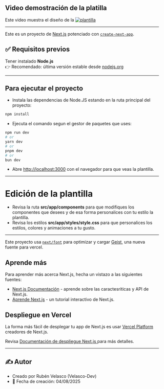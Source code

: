 ## Video demostración de la platilla

Este video muestra el diseño de la [![plantilla](https://youtu.be/QjLFiL9N01g)](https://youtu.be/QjLFiL9N01g)

---

Este es un proyecto de [Next.js](https://nextjs.org) potenciado con [`create-next-app`](https://github.com/vercel/next.js/tree/canary/packages/create-next-app).

## ✅ Requisitos previos

Tener instalado **Node.js**  
  👉 Recomendado: última versión estable desde [nodejs.org](https://nodejs.org/)

---

## Para ejecutar el proyecto 

- Instala las dependencias de Node.JS estando en la ruta principal del proyecto:

```bash
npm install
```

- Ejecuta el comando segun el gestor de paquetes que uses:

```bash
npm run dev
# or
yarn dev
# or
pnpm dev
# or
bun dev
```

- Abre [http://localhost:3000](http://localhost:3000) con el navegador para que veas la plantilla.

---

# Edición de la plantilla

- Revisa la ruta **src/app/components** para que modifiques los componentes que desees y de esa forma personalices con tu estilo la plantilla.
- Revisa los estilos **src/app/styles/style.css** para que personalices los estilos, colores y animaciones a tu gusto.

---

Este proyecto usa [`next/font`](https://nextjs.org/docs/app/building-your-application/optimizing/fonts) para optimizar y cargar [Geist](https://vercel.com/font), una nueva fuente para vercel.

## Aprende más

Para aprender más acerca Next.js, hecha un vistazo a las siguientes fuentes:

- [Next.js Documentación](https://nextjs.org/docs) - aprende sobre las caractesriticas y API de Next.js.
- [Aprende Next.js](https://nextjs.org/learn) - un tutorial interactivo de Next.js.

## Despliegue en Vercel

La forma más fácil de desplegar tu app de Next.js es usar [Vercel Platform](https://vercel.com/new?utm_medium=default-template&filter=next.js&utm_source=create-next-app&utm_campaign=create-next-app-readme) creadores de Next.js.

Revisa [Documentación de despliegue Next.js ](https://nextjs.org/docs/app/building-your-application/deploying) para más detalles.

---

## ✍️ Autor

- Creado por Rubén Velasco (Velasco-Dev)
- 📅 Fecha de creación: 04/08/2025
